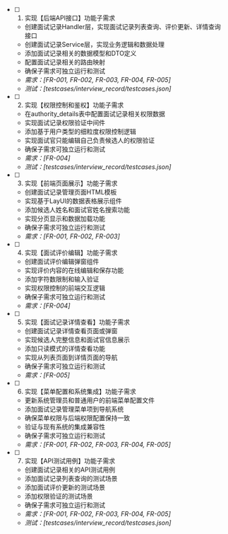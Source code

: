 - [ ] 1. 实现【后端API接口】功能子需求
  - 创建面试记录Handler层，实现面试记录列表查询、评价更新、详情查询接口
  - 创建面试记录Service层，实现业务逻辑和数据处理
  - 添加面试记录相关的数据模型和DTO定义
  - 配置面试记录相关的路由映射
  - 确保子需求可独立运行和测试
  - _需求：[FR-001, FR-002, FR-003, FR-004, FR-005]_
  - _测试：[testcases/interview_record/testcases.json]_

- [ ] 2. 实现【权限控制和鉴权】功能子需求
  - 在authority_details表中配置面试记录相关权限数据
  - 实现面试记录权限验证中间件
  - 添加基于用户类型的细粒度权限控制逻辑
  - 实现面试官只能编辑自己负责候选人的权限验证
  - 确保子需求可独立运行和测试
  - _需求：[FR-004]_
  - _测试：[testcases/interview_record/testcases.json]_

- [ ] 3. 实现【前端页面展示】功能子需求
  - 创建面试记录管理页面HTML模板
  - 实现基于LayUI的数据表格展示组件
  - 添加候选人姓名和面试官姓名搜索功能
  - 实现分页显示和数据加载功能
  - 确保子需求可独立运行和测试
  - _需求：[FR-001, FR-002, FR-003]_

- [ ] 4. 实现【面试评价编辑】功能子需求
  - 创建面试评价编辑弹窗组件
  - 实现评价内容的在线编辑和保存功能
  - 添加字符数限制和输入验证
  - 实现权限控制的前端交互逻辑
  - 确保子需求可独立运行和测试
  - _需求：[FR-004]_

- [ ] 5. 实现【面试记录详情查看】功能子需求
  - 创建面试记录详情查看页面或弹窗
  - 实现候选人完整信息和面试官信息展示
  - 添加只读模式的详情查看功能
  - 实现从列表页面到详情页面的导航
  - 确保子需求可独立运行和测试
  - _需求：[FR-005]_

- [ ] 6. 实现【菜单配置和系统集成】功能子需求
  - 更新系统管理员和普通用户的前端菜单配置文件
  - 添加面试记录管理菜单项到导航系统
  - 确保菜单权限与后端权限配置保持一致
  - 验证与现有系统的集成兼容性
  - 确保子需求可独立运行和测试
  - _需求：[FR-001, FR-002, FR-003, FR-004, FR-005]_

- [ ] 7. 实现【API测试用例】功能子需求
  - 创建面试记录相关的API测试用例
  - 添加面试记录列表查询的测试场景
  - 添加面试评价更新的测试场景
  - 添加权限验证的测试场景
  - 确保子需求可独立运行和测试
  - _需求：[FR-001, FR-002, FR-003, FR-004, FR-005]_
  - _测试：[testcases/interview_record/testcases.json]_